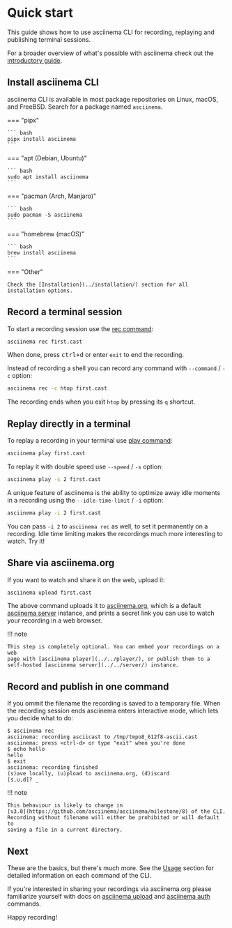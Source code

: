 # Quick start

This guide shows how to use asciinema CLI for recording, replaying and
publishing terminal sessions.

For a broader overview of what's possible with asciinema check out the
[introductory guide](../../../getting-started/).

## Install asciinema CLI

asciinema CLI is available in most package repositories on Linux, macOS, and
FreeBSD. Search for a package named `asciinema`.

=== "pipx"

    ``` bash
    pipx install asciinema
    ```

=== "apt (Debian, Ubuntu)"

    ``` bash
    sudo apt install asciinema
    ```

=== "pacman (Arch, Manjaro)"

    ``` bash
    sudo pacman -S asciinema
    ```

=== "homebrew (macOS)"

    ``` bash
    brew install asciinema
    ```

=== "Other"

    Check the [Installation](../installation/) section for all installation options.

## Record a terminal session

To start a recording session use the [rec
command](../usage/#asciinema-rec-filename):

```sh
asciinema rec first.cast
```

When done, press <kbd>ctrl+d</kbd> or enter `exit` to end the recording.

Instead of recording a shell you can record any command with `--command` / `-c`
option:

```sh
asciinema rec -c htop first.cast
```

The recording ends when you exit `htop` by pressing its `q` shortcut.

## Replay directly in a terminal

To replay a recording in your terminal use [play
command](../usage/#asciinema-play-filename):

```sh
asciinema play first.cast
```

To replay it with double speed use `--speed` / `-s` option:

```sh
asciinema play -s 2 first.cast
```

A unique feature of asciinema is the ability to optimize away idle moments in a
recording using the `--idle-time-limit` / `-i` option:

```sh
asciinema play -i 2 first.cast
```

You can pass `-i 2` to `asciinema rec` as well, to set it permanently on a
recording. Idle time limiting makes the recordings much more interesting to
watch. Try it!

## Share via asciinema.org

If you want to watch and share it on the web, upload it:

```sh
asciinema upload first.cast
```

The above command uploads it to [asciinema.org](https://asciinema.org), which is
a default [asciinema server](../../server/) instance, and prints a secret link
you can use to watch your recording in a web browser.

!!! note

    This step is completely optional. You can embed your recordings on a web
    page with [asciinema player](../../player/), or publish them to a
    self-hosted [asciinema server](../../server/) instance.

## Record and publish in one command

If you ommit the filename the recording is saved to a temporary file. When the
recording session ends asciinema enters interactive mode, which lets you decide
what to do:

```console
$ asciinema rec
asciinema: recording asciicast to /tmp/tmpo8_612f8-ascii.cast
asciinema: press <ctrl-d> or type "exit" when you're done
$ echo hello
hello
$ exit
asciinema: recording finished
(s)ave locally, (u)pload to asciinema.org, (d)iscard
[s,u,d]? _
```

!!! note

    This behaviour is likely to change in
    [v3.0](https://github.com/asciinema/asciinema/milestone/8) of the CLI.
    Recording without filename will either be prohibited or will default to
    saving a file in a current directory.

## Next

These are the basics, but there's much more. See the [Usage](../usage/) section
for detailed information on each command of the CLI.

If you're interested in sharing your recordings via asciinema.org please
familiarize yourself with docs on [asciinema
upload](../usage/#asciinema-upload-filename) and [asciinema
auth](../usage/#asciinema-auth) commands.

Happy recording!

